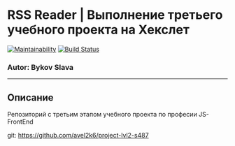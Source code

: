 # RSS Reader | Выполнение третьего учебного проекта на Хекслет

[![Maintainability](https://api.codeclimate.com/v1/badges/4396ca6dce6ff4150398/maintainability)](https://codeclimate.com/github/avel2k6/frontend-project-lvl3/maintainability) [![Build Status](https://travis-ci.org/avel2k6/frontend-project-lvl3.svg?branch=master)](https://travis-ci.org/avel2k6/frontend-project-lvl3)
### Autor: Bykov Slava
____________________________________________________
## Описание
Репозиторий с третьим  этапом учебного проекта по професии JS-FrontEnd

git: https://github.com/avel2k6/project-lvl2-s487
